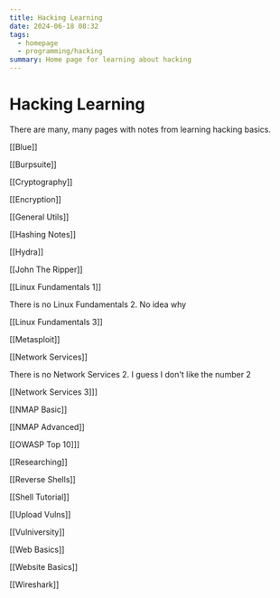 ```yaml
---
title: Hacking Learning
date: 2024-06-18 08:32
tags:
  - homepage
  - programming/hacking
summary: Home page for learning about hacking
---
```


# Hacking Learning

There are many, many pages with notes from learning hacking basics.

[[Blue]]

[[Burpsuite]]

[[Cryptography]]

[[Encryption]]

[[General Utils]]

[[Hashing Notes]]

[[Hydra]]

[[John The Ripper]]

[[Linux Fundamentals 1]]

There is no Linux Fundamentals 2. No idea why

[[Linux Fundamentals 3]]

[[Metasploit]]

[[Network Services]]

There is no Network Services 2. I guess I don't like the number 2

[[Network Services 3]]]

[[NMAP Basic]]

[[NMAP Advanced]]

[[OWASP Top 10]]]

[[Researching]]

[[Reverse Shells]]

[[Shell Tutorial]]

[[Upload Vulns]]

[[Vulniversity]]

[[Web Basics]]

[[Website Basics]]

[[Wireshark]]
